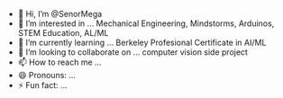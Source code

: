 - 👋 Hi, I’m @SenorMega
- 👀 I’m interested in ... Mechanical Engineering, Mindstorms, Arduinos, STEM Education, AL/ML
- 🌱 I’m currently learning ... Berkeley Profesional Certificate in AI/ML
- 💞️ I’m looking to collaborate on ... computer vision side project
- 📫 How to reach me ... 
- 😄 Pronouns: ...
- ⚡ Fun fact: ...

<!---
SenorMega/SenorMega is a ✨ special ✨ repository because its `README.md` (this file) appears on your GitHub profile.
You can click the Preview link to take a look at your changes.
--->
